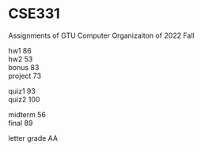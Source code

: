 # CSE331
Assignments of GTU Computer Organizaiton of 2022 Fall 

hw1 86  
hw2 53  
bonus 83  
project 73  

quiz1 93  
quiz2 100  

midterm 56  
final 89  

letter grade AA  
